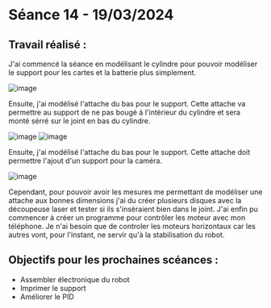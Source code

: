 # **Séance 14 - 19/03/2024**
## Travail réalisé :
J'ai commencé la séance en modélisant le cylindre pour pouvoir modéliser le support pour les cartes et la batterie plus simplement. 

![image](https://github.com/TibaudoRomain/ProjetAR/assets/146826729/0e2f3caa-3d31-42ef-bf5e-3c152fc1892e)

Ensuite, j'ai modélisé l'attache du bas pour le support. Cette attache va permettre au support de ne pas bougé à l'intèrieur du cylindre et sera monté sérré sur le joint en bas du cylindre.

![image](https://github.com/TibaudoRomain/ProjetAR/assets/146826729/ec419315-12af-46a1-bb58-d735a8a400c2)
![image](https://github.com/TibaudoRomain/ProjetAR/assets/146826729/96e17a74-27e9-4537-9a87-2f1d03b45736)

Ensuite, j'ai modélisé l'attache du bas pour le support. Cette attache doit permettre l'ajout d'un support pour la caméra.

![image](https://github.com/TibaudoRomain/ProjetAR/assets/146826729/1de74fe7-b5a4-4e25-9895-76ff4ba580af)

Cependant, pour pouvoir avoir les mesures me permettant de modéliser une attache aux bonnes dimensions j'ai du créer plusieurs disques avec la découpeuse laser et tester si ils s'insèraient bien dans le joint.
J'ai enfin pu commencer à créer un programme pour contrôler les moteur avec mon téléphone. Je n'ai besoin que de controler les moteurs horizontaux car les autres vont, pour l'instant, ne servir qu'à la stabilisation du robot.

## Objectifs pour les prochaines scéances :
- Assembler électronique du robot
- Imprimer le support
- Améliorer le PID


